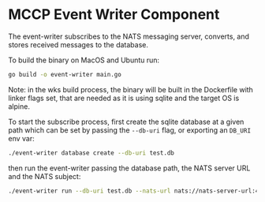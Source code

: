 # MCCP Event Writer Component

The event-writer subscribes to the NATS messaging server, converts, and stores
received messages to the database.

To build the binary on MacOS and Ubuntu run:

```bash
go build -o event-writer main.go
```

Note: in the wks build process, the binary will be built in the Dockerfile with linker flags set, that are needed as it is using sqlite and the target OS is alpine.

To start the subscribe process, first create the sqlite database at a given path which can
be set by passing the `--db-uri` flag, or exporting an `DB_URI` env var:

```bash
./event-writer database create --db-uri test.db
```

then run the event-writer passing the database path, the NATS server URL and the NATS subject:

```bash
./event-writer run --db-uri test.db --nats-url nats://nats-server-url:4222 --nats-subject test.subject
```
